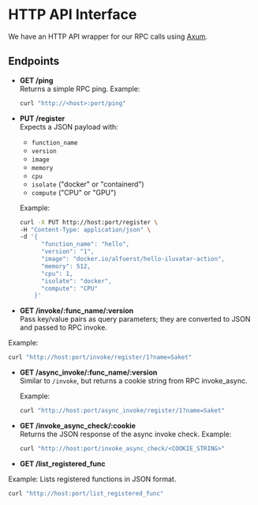 # HTTP API Interface

We have an HTTP API wrapper for our RPC calls using [Axum](https://github.com/tokio-rs/axum).

## Endpoints

- **GET /ping**  
  Returns a simple RPC ping.
  Example:

  ```bash
  curl "http://<host>:port/ping"
  ```

- **PUT /register**  
  Expects a JSON payload with:
  - `function_name`
  - `version`
  - `image`
  - `memory`
  - `cpu`
  - `isolate` ("docker" or "containerd")
  - `compute` ("CPU" or "GPU")

  Example:

  ```bash
  curl -X PUT http://host:port/register \
  -H "Content-Type: application/json" \
  -d '{
        "function_name": "hello",
        "version": "1",
        "image": "docker.io/alfuerst/hello-iluvatar-action",
        "memory": 512,
        "cpu": 1,
        "isolate": "docker",
        "compute": "CPU"
      }'
    ```

- **GET /invoke/:func_name/:version**  
  Pass key/value pairs as query parameters; they are converted to JSON and passed to RPC invoke.

 Example:
  ```bash
  curl "http://host:port/invoke/register/1?name=Saket"
  ```

- **GET /async_invoke/:func_name/:version**  
  Similar to `/invoke`, but returns a cookie string from RPC invoke_async.

  Example:
  ```bash
  curl "http://host:port/async_invoke/register/1?name=Saket"
  ```


- **GET /invoke_async_check/:cookie**  
  Returns the JSON response of the async invoke check.
  Example:
  ```bash
  curl "http://host:port/invoke_async_check/<COOKIE_STRING>"
    ```

- **GET /list_registered_func**  

Example:
  Lists registered functions in JSON format.
  ```bash
  curl "http://host:port/list_registered_func"
```
